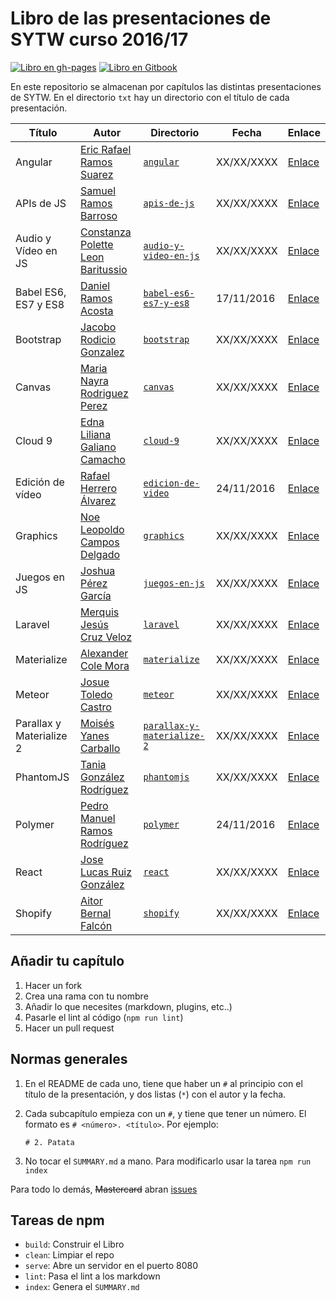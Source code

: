 # Libro de las presentaciones de SYTW curso 2016/17

[![Libro en gh-pages](https://img.shields.io/badge/Book-gh--pages-brightgreen.svg?style=flat-square)](http://ULL-ESIT-SYTW-1617.github.io/presentaciones-todos)
[![Libro en Gitbook](https://img.shields.io/badge/Book-Gitbook-brightgreen.svg?style=flat-square)](https://casianorodriguezleon.gitbooks.io/presentaciones-de-sytw-2016-2017/content/)

En este repositorio se almacenan por capítulos las distintas presentaciones de SYTW. En el directorio `txt` hay un directorio con el título de cada presentación.

| Título                   | Autor                                                                 | Directorio                                                                                                                        | Fecha      | Enlace                                                                                      |
| ------------------------ | --------------------------------------------------------------------- | --------------------------------------------------------------------------------------------------------------------------------- | ---------- | ------------------------------------------------------------------------------------------- |
| Angular                  | [Eric Rafael Ramos Suarez](https://github.com/alu0100786330)          | [`angular`](https://github.com/ULL-ESIT-SYTW-1617/presentaciones-todos/tree/master/txt/angular)                                   | XX/XX/XXXX | [Enlace](http://ULL-ESIT-SYTW-1617.github.io/presentaciones-todos/angular)                  |
| APIs de JS               | [Samuel Ramos Barroso](https://github.com/Losnen)                     | [`apis-de-js`](https://github.com/ULL-ESIT-SYTW-1617/presentaciones-todos/tree/master/txt/apis-de-js)                             | XX/XX/XXXX | [Enlace](http://ULL-ESIT-SYTW-1617.github.io/presentaciones-todos/apis-de-js)               |
| Audio y Vídeo en JS      | [Constanza Polette Leon Baritussio](https://github.com/Alu0100673647) | [`audio-y-video-en-js`](https://github.com/ULL-ESIT-SYTW-1617/presentaciones-todos/tree/master/txt/audio-y-video-en-js)           | XX/XX/XXXX | [Enlace](http://ULL-ESIT-SYTW-1617.github.io/presentaciones-todos/audio-y-video-en-js)      |
| Babel ES6, ES7 y ES8     | [Daniel Ramos Acosta](https://github.com/DanielRamosAcosta)           | [`babel-es6-es7-y-es8`](https://github.com/ULL-ESIT-SYTW-1617/presentaciones-todos/tree/master/txt/babel-es6-es7-y-es8)           | 17/11/2016 | [Enlace](http://ULL-ESIT-SYTW-1617.github.io/presentaciones-todos/babel-es6-es7-y-es8)      |
| Bootstrap                | [Jacobo Rodicio Gonzalez](https://github.com/alu0100836059)           | [`bootstrap`](https://github.com/ULL-ESIT-SYTW-1617/presentaciones-todos/tree/master/txt/bootstrap)                               | XX/XX/XXXX | [Enlace](http://ULL-ESIT-SYTW-1617.github.io/presentaciones-todos/bootstrap)                |
| Canvas                   | [Maria Nayra Rodriguez Perez](https://github.com/alu0100406122)       | [`canvas`](https://github.com/ULL-ESIT-SYTW-1617/presentaciones-todos/tree/master/txt/canvas)                                     | XX/XX/XXXX | [Enlace](http://ULL-ESIT-SYTW-1617.github.io/presentaciones-todos/canvas)                   |
| Cloud 9                  | [Edna Liliana Galiano Camacho](https://github.com/alu0100762846)      | [`cloud-9`](https://github.com/ULL-ESIT-SYTW-1617/presentaciones-todos/tree/master/txt/cloud-9)                                   | XX/XX/XXXX | [Enlace](http://ULL-ESIT-SYTW-1617.github.io/presentaciones-todos/cloud-9)                  |
| Edición de vídeo         | [Rafael Herrero Álvarez](https://github.com/rafaherrero)              | [`edicion-de-video`](https://github.com/ULL-ESIT-SYTW-1617/presentaciones-todos/tree/master/txt/edicion-de-video)                 | 24/11/2016 | [Enlace](http://ULL-ESIT-SYTW-1617.github.io/presentaciones-todos/edicion-de-video)         |
| Graphics                 | [Noe Leopoldo Campos Delgado](https://github.com/alu0100622492)       | [`graphics`](https://github.com/ULL-ESIT-SYTW-1617/presentaciones-todos/tree/master/txt/graphics)                                 | XX/XX/XXXX | [Enlace](http://ULL-ESIT-SYTW-1617.github.io/presentaciones-todos/graphics)                 |
| Juegos en JS             | [Joshua Pérez García](https://github.com/joshuape)                    | [`juegos-en-js`](https://github.com/ULL-ESIT-SYTW-1617/presentaciones-todos/tree/master/txt/juegos-en-js)                         | XX/XX/XXXX | [Enlace](http://ULL-ESIT-SYTW-1617.github.io/presentaciones-todos/juegos-en-js)             |
| Laravel                  | [Merquis Jesús Cruz Veloz](https://github.com/alu0100536690)          | [`laravel`](https://github.com/ULL-ESIT-SYTW-1617/presentaciones-todos/tree/master/txt/laravel)                                   | XX/XX/XXXX | [Enlace](http://ULL-ESIT-SYTW-1617.github.io/presentaciones-todos/laravel)                  |
| Materialize              | [Alexander Cole Mora](https://github.com/alu0100767421)               | [`materialize`](https://github.com/ULL-ESIT-SYTW-1617/presentaciones-todos/tree/master/txt/materialize)                           | XX/XX/XXXX | [Enlace](http://ULL-ESIT-SYTW-1617.github.io/presentaciones-todos/materialize)              |
| Meteor                   | [Josue Toledo Castro](https://github.com/JosueTC94)                   | [`meteor`](https://github.com/ULL-ESIT-SYTW-1617/presentaciones-todos/tree/master/txt/meteor)                                     | XX/XX/XXXX | [Enlace](http://ULL-ESIT-SYTW-1617.github.io/presentaciones-todos/meteor)                   |
| Parallax y Materialize 2 | [Moisés Yanes Carballo](https://github.com/alu0100782851)             | [`parallax-y-materialize-2`](https://github.com/ULL-ESIT-SYTW-1617/presentaciones-todos/tree/master/txt/parallax-y-materialize-2) | XX/XX/XXXX | [Enlace](http://ULL-ESIT-SYTW-1617.github.io/presentaciones-todos/parallax-y-materialize-2) |
| PhantomJS                | [Tania González Rodríguez](https://github.com/tania77)                | [`phantomjs`](https://github.com/ULL-ESIT-SYTW-1617/presentaciones-todos/tree/master/txt/phantomjs)                               | XX/XX/XXXX | [Enlace](http://ULL-ESIT-SYTW-1617.github.io/presentaciones-todos/phantomjs)                |
| Polymer                  | [Pedro Manuel Ramos Rodríguez](https://github.com/alu0100505078)      | [`polymer`](https://github.com/ULL-ESIT-SYTW-1617/presentaciones-todos/tree/master/txt/polymer)                                   | 24/11/2016 | [Enlace](http://ULL-ESIT-SYTW-1617.github.io/presentaciones-todos/polymer)                  |
| React                    | [Jose Lucas Ruiz González](https://github.com/alu0100785265)          | [`react`](https://github.com/ULL-ESIT-SYTW-1617/presentaciones-todos/tree/master/txt/react)                                       | XX/XX/XXXX | [Enlace](http://ULL-ESIT-SYTW-1617.github.io/presentaciones-todos/react)                    |
| Shopify                  | [Aitor Bernal Falcón](https://github.com/Chinegua)                    | [`shopify`](https://github.com/ULL-ESIT-SYTW-1617/presentaciones-todos/tree/master/txt/shopify)                                   | XX/XX/XXXX | [Enlace](http://ULL-ESIT-SYTW-1617.github.io/presentaciones-todos/shopify)                  |

## Añadir tu capítulo

1. Hacer un fork
2. Crea una rama con tu nombre
3. Añadir lo que necesites (markdown, plugins, etc..)
4. Pasarle el lint al código (`npm run lint`)
5. Hacer un pull request

## Normas generales

1. En el README de cada uno, tiene que haber un `#` al principio con el título de la presentación, y dos listas (`*`) con el autor y la fecha.
2. Cada subcapítulo empieza con un `#`, y tiene que tener un número. El formato es `# <número>. <título>`. Por ejemplo:

   `# 2. Patata`

3. No tocar el `SUMMARY.md` a mano. Para modificarlo usar la tarea `npm run index`

Para todo lo demás, ~~Mastercard~~ abran [issues](https://github.com/ULL-ESIT-SYTW-1617/presentaciones-todos/issues)

## Tareas de npm

* `build`: Construir el Libro
* `clean`: Limpiar el repo
* `serve`: Abre un servidor en el puerto 8080
* `lint`: Pasa el lint a los markdown
* `index`: Genera el `SUMMARY.md`
